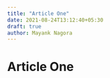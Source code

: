 ```yaml
---
title: "Article One"
date: 2021-08-24T13:12:40+05:30
draft: true
author: Mayank Nagora
---
```


# Article One
